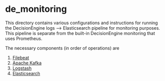 # de_monitoring

This directory contains various configurations and instructions for running the DecisionEngine logs --> Elasticsearch pipeline for monitoring purposes.  This pipeline is separate from the built-in DecisionEngine monitoring that uses Prometheus.

The necessary components (in order of operations) are

1. [Filebeat](https://www.elastic.co/downloads/beats/filebeat)
2. [Apache Kafka](https://kafka.apache.org/downloads)
3. [Logstash](https://www.elastic.co/downloads/logstash)
4. [Elasticsearch](https://www.elastic.co/downloads/elasticsearch)
